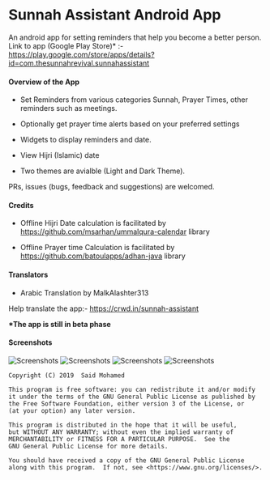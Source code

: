 # Sunnah Assistant Android App
An android app for setting reminders that help you become a better person.
Link to app (Google Play Store)* :- https://play.google.com/store/apps/details?id=com.thesunnahrevival.sunnahassistant

<h4>Overview of the App</h4>

- Set Reminders from various categories Sunnah, Prayer Times, other reminders such as meetings.

- Optionally get prayer time alerts based on your preferred settings

- Widgets to display reminders and date.

- View Hijri (Islamic) date

- Two themes are avialble (Light and Dark Theme).

PRs, issues (bugs, feedback and suggestions) are welcomed.

<h4>Credits</h4>

- Offline Hijri Date calculation is facilitated by https://github.com/msarhan/ummalqura-calendar library

- Offline Prayer time Calculation is facilitated by https://github.com/batoulapps/adhan-java library

<h4>Translators</h4>

- Arabic Translation by MalkAlashter313

Help translate the app:- https://crwd.in/sunnah-assistant

<b>*The app is still in beta phase</b>

<h4>Screenshots</h4>

![Screenshots](https://lh3.googleusercontent.com/iUbXNPec2EsaAvel_T4Wc489AmG-xZEH1GfZAQw6yHWSDcQFvRPXwve8KbFhuqz0sw=w720-h310)
![Screenshots](https://lh3.googleusercontent.com/Rhd38Qz77qYXrcoGcLZt_5mLdTXkMS5wAaz5J2bL9wMmicL62jLftDXOpDAg3k_tjSxx=w720-h310)
![Screenshots](https://lh3.googleusercontent.com/wsukzRjBsUTw5za5j_R7ZT5AEC79yC4_Yyhu8egAF_Cux8x-_Kz6cirBvVGCtOn7Q-Af=w720-h310)
![Screenshots](https://lh3.googleusercontent.com/MVjChOHu7fNS5jUaZnLDcMaiHHXsx-02_Vbx629qwGrQdc2rofI_lTpvEzuSCr71qw=w720-h310)

    Copyright (C) 2019  Said Mohamed

    This program is free software: you can redistribute it and/or modify
    it under the terms of the GNU General Public License as published by
    the Free Software Foundation, either version 3 of the License, or
    (at your option) any later version.

    This program is distributed in the hope that it will be useful,
    but WITHOUT ANY WARRANTY; without even the implied warranty of
    MERCHANTABILITY or FITNESS FOR A PARTICULAR PURPOSE.  See the
    GNU General Public License for more details.

    You should have received a copy of the GNU General Public License
    along with this program.  If not, see <https://www.gnu.org/licenses/>.

